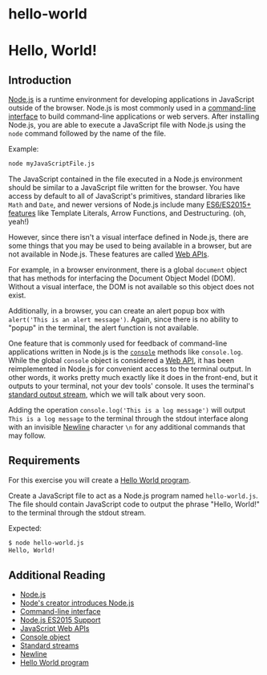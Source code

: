 # hello-world

# Hello, World!

## Introduction

[Node.js](https://nodejs.org/) is a runtime environment for developing
applications in JavaScript outside of the browser. Node.js is most commonly used
in a
[command-line interface](https://en.wikipedia.org/wiki/Command-line_interface)
to build command-line applications or web servers. After installing Node.js, you
are able to execute a JavaScript file with Node.js using the `node` command
followed by the name of the file.

Example:

```bash
node myJavaScriptFile.js
```

The JavaScript contained in the file executed in a Node.js environment should be
similar to a JavaScript file written for the browser. You have access by default
to all of JavaScript's primitives, standard libraries like `Math` and `Date`,
and newer versions of Node.js include many
[ES6/ES2015+ features](http://node.green/) like Template Literals, Arrow
Functions, and Destructuring. (oh, yeah!)

However, since there isn't a visual interface defined in Node.js, there are some
things that you may be used to being available in a browser, but are not
available in Node.js. These features are called
[Web APIs](https://developer.mozilla.org/en-US/docs/Web/Reference/API).

For example, in a browser environment, there is a global `document` object that
has methods for interfacing the Document Object Model (DOM). Without a visual
interface, the DOM is not available so this object does not exist.

Additionally, in a browser, you can create an alert popup box with
`alert('This is an alert message')`. Again, since there is no ability to "popup"
in the terminal, the alert function is not available.

One feature that is commonly used for feedback of command-line applications
written in Node.js is the
[`console`](https://developer.mozilla.org/en-US/docs/Web/API/Console) methods
like `console.log`. While the global `console` object is considered a
[Web API](https://developer.mozilla.org/en-US/docs/Web/Reference/API), it has
been reimplemented in Node.js for convenient access to the terminal output. In other words,
it works pretty much exactly like it does in the front-end, but it outputs to your terminal, 
not your dev tools' console. It uses the terminal's [standard output stream](https://en.wikipedia.org/wiki/Standard_streams), which we will talk about very soon.

Adding the operation `console.log('This is a log message')` will output
`This is a log message` to the terminal through the stdout interface along with
an invisible [Newline](https://en.wikipedia.org/wiki/Newline) character `\n`
for any additional commands that may follow.


## Requirements

For this exercise you will create a
[Hello World program](https://en.wikipedia.org/wiki/%22Hello,_World!%22_program).

Create a JavaScript file to act as a Node.js program named `hello-world.js`. The file
should contain JavaScript code to output the phrase "Hello, World!" to the
terminal through the stdout stream.

Expected:

```bash
$ node hello-world.js
Hello, World!
```

## Additional Reading

-   [Node.js](https://nodejs.org/)
-   [Node's creator introduces Node.js](https://www.youtube.com/watch?v=jo_B4LTHi3I&t=858s)
-   [Command-line interface](https://en.wikipedia.org/wiki/Command-line_interface)
-   [Node.js ES2015 Support](http://node.green/)
-   [JavaScript Web APIs](https://developer.mozilla.org/en-US/docs/Web/Reference/API)
-   [Console object](https://developer.mozilla.org/en-US/docs/Web/API/Console)
-   [Standard streams](https://en.wikipedia.org/wiki/Standard_streams)
-   [Newline](https://en.wikipedia.org/wiki/Newline)
-   [Hello World program](https://en.wikipedia.org/wiki/%22Hello,_World!%22_program)
